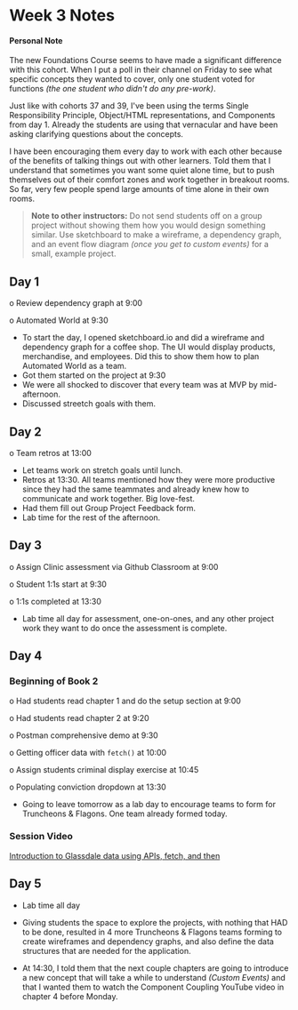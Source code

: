 # Week 3 Notes

#### Personal Note

The new Foundations Course seems to have made a significant difference with this cohort. When I put a poll in their channel on Friday to see what specific concepts they wanted to cover, only one student voted for functions _(the one student who didn't do any pre-work)_.

Just like with cohorts 37 and 39, I've been using the terms Single Responsibility Principle, Object/HTML representations, and Components from day 1. Already the students are using that vernacular and have been asking clarifying questions about the concepts.

I have been encouraging them every day to work with each other because of the benefits of talking things out with other learners. Told them that I understand that sometimes you want some quiet alone time, but to push themselves out of their comfort zones and work together in breakout rooms. So far, very few people spend large amounts of time alone in their own rooms.

> **Note to other instructors:** Do not send students off on a group project without showing them how you would design something similar. Use sketchboard to make a wireframe, a dependency graph, and an event flow diagram _(once you get to custom events)_ for a small, example project.

## Day 1

o Review dependency graph at 9:00

o Automated World at 9:30

* To start the day, I opened sketchboard.io and did a wireframe and dependency graph for a coffee shop. The UI would display products, merchandise, and employees. Did this to show them how to plan Automated World as a team.
* Got them started on the project at 9:30
* We were all shocked to discover that every team was at MVP by mid-afternoon.
* Discussed streetch goals with them.

## Day 2

o Team retros at 13:00

* Let teams work on stretch goals until lunch.
* Retros at 13:30. All teams mentioned how they were more productive since they had the same teammates and already knew how to communicate and work together. Big love-fest.
* Had them fill out Group Project Feedback form.
* Lab time for the rest of the afternoon.

## Day 3

o Assign Clinic assessment via Github Classroom at 9:00

o Student 1:1s start at 9:30

o 1:1s completed at 13:30

* Lab time all day for assessment, one-on-ones, and any other project work they want to do once the assessment is complete.

## Day 4

### Beginning of Book 2

o Had students read chapter 1 and do the setup section at 9:00

o Had students read chapter 2 at 9:20

o Postman comprehensive demo at 9:30

o Getting officer data with `fetch()` at 10:00

o Assign students criminal display exercise at 10:45

o Populating conviction dropdown at 13:30

* Going to leave tomorrow as a lab day to encourage teams to form for Truncheons & Flagons. One team already formed today.

### Session Video

[Introduction to Glassdale data using APIs, fetch, and then](https://drive.google.com/file/d/1993yXcrqhGGkDygUoDsutq-OR8hsHEcm/view?usp=sharing)

## Day 5

* Lab time all day

* Giving students the space to explore the projects, with nothing that HAD to be done, resulted in 4 more Truncheons & Flagons teams forming to create wireframes and dependency graphs, and also define the data structures that are needed for the application.
* At 14:30, I told them that the next couple chapters are going to introduce a new concept that will take a while to understand _(Custom Events)_ and that I wanted them to watch the Component Coupling YouTube video in chapter 4  before Monday.